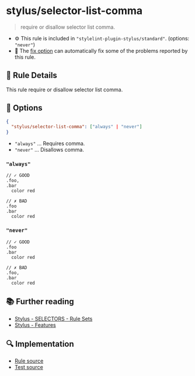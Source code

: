 # stylus/selector-list-comma

> require or disallow selector list comma.

- :gear: This rule is included in `"stylelint-plugin-stylus/standard"`. (options: `"never"`)
- :wrench: The [fix option](https://stylelint.io/user-guide/usage/options#fix) can automatically fix some of the problems reported by this rule.

## :book: Rule Details

This rule require or disallow selector list comma.

## :wrench: Options

```json
{
  "stylus/selector-list-comma": ["always" | "never"]
}
```

- `"always"` ... Requires comma.
- `"never"` ... Disallows comma.

### `"always"`

<stylelint-code-block fix :rules="{ 'stylus/selector-list-comma': 'always' }">

```styl
// ✓ GOOD
.foo,
.bar
  color red

// ✗ BAD
.foo
.bar
  color red
```

</stylelint-code-block>

### `"never"`

<stylelint-code-block fix :rules="{ 'stylus/selector-list-comma': 'never' }">

```styl
// ✓ GOOD
.foo
.bar
  color red

// ✗ BAD
.foo,
.bar
  color red
```

</stylelint-code-block>

## :books: Further reading

- [Stylus - SELECTORS - Rule Sets]
- [Stylus - Features]

[Stylus - Features]: https://stylus-lang.com/#features
[Stylus - SELECTORS - Rule Sets]: https://stylus-lang.com/docs/selectors.html#rule-sets

## :mag: Implementation

- [Rule source](https://github.com/ota-meshi/stylelint-plugin-stylus/blob/master/lib/rules/selector-list-comma.js)
- [Test source](https://github.com/ota-meshi/stylelint-plugin-stylus/blob/master/tests/lib/rules/selector-list-comma.js)
